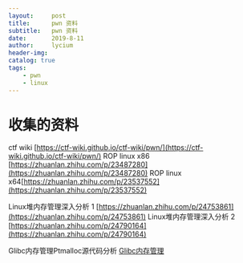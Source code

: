 ```yaml
---
layout:     post
title:      pwn 资料
subtitle:   pwn 资料
date:       2019-8-11
author:     lycium
header-img: 
catalog: true
tags:
    - pwn
    - linux
---
```


# 收集的资料
ctf wiki [https://ctf-wiki.github.io/ctf-wiki/pwn/](https://ctf-wiki.github.io/ctf-wiki/pwn/)
ROP linux x86 [https://zhuanlan.zhihu.com/p/23487280](https://zhuanlan.zhihu.com/p/23487280)
ROP linux x64[https://zhuanlan.zhihu.com/p/23537552](https://zhuanlan.zhihu.com/p/23537552)

Linux堆内存管理深入分析 1 [https://zhuanlan.zhihu.com/p/24753861](https://zhuanlan.zhihu.com/p/24753861)
Linux堆内存管理深入分析 2 [https://zhuanlan.zhihu.com/p/24790164](https://zhuanlan.zhihu.com/p/24790164)

Glibc内存管理Ptmalloc源代码分析 [Glibc内存管理](https://paper.seebug.org/papers/Archive/refs/heap/glibc%E5%86%85%E5%AD%98%E7%AE%A1%E7%90%86ptmalloc%E6%BA%90%E4%BB%A3%E7%A0%81%E5%88%86%E6%9E%90.pdf)


